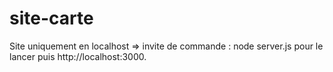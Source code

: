 # site-carte
Site uniquement en localhost => invite de commande : node server.js pour le lancer puis http://localhost:3000.
